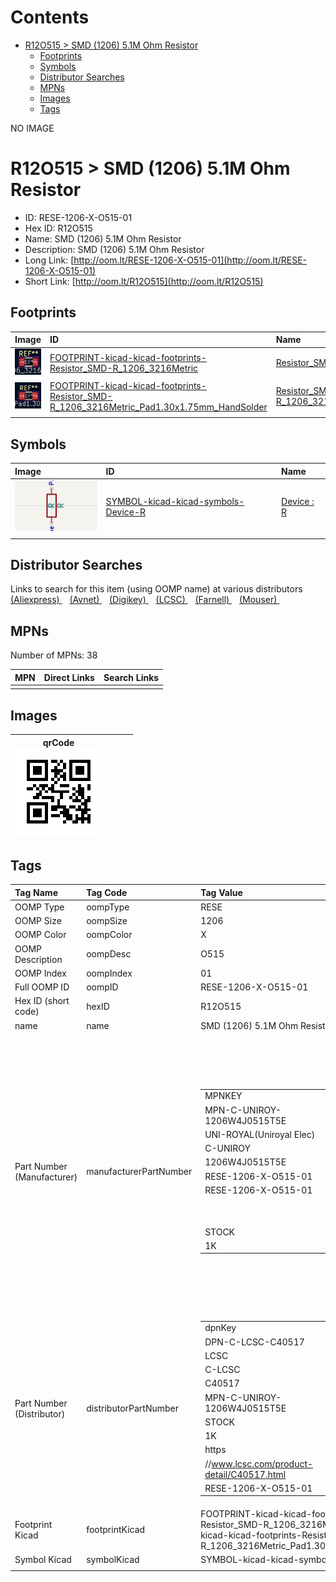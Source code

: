 



Contents
========

* [R12O515 > SMD (1206) 5.1M Ohm Resistor](#r12o515--smd-1206-51m-ohm-resistor)
	* [Footprints](#footprints)
	* [Symbols](#symbols)
	* [Distributor Searches](#distributor-searches)
	* [MPNs](#mpns)
	* [Images](#images)
	* [Tags](#tags)
  
NO IMAGE  
# R12O515 > SMD (1206) 5.1M Ohm Resistor

- ID: RESE-1206-X-O515-01
- Hex ID: R12O515
- Name: SMD (1206) 5.1M Ohm Resistor
- Description: SMD (1206) 5.1M Ohm Resistor
- Long Link: [http://oom.lt/RESE-1206-X-O515-01](http://oom.lt/RESE-1206-X-O515-01)
- Short Link: [http://oom.lt/R12O515](http://oom.lt/R12O515)

## Footprints
  

|Image|ID|Name|
| :--- | :--- | :--- |
|[![](https://raw.githubusercontent.com/oomlout/oomlout_OOMP_eda_V2/main/FOOTPRINT/kicad/kicad-footprints/Resistor_SMD/R_1206_3216Metric/image_140.png)](https://github.com/oomlout/oomlout_OOMP_eda_V2/tree/main/FOOTPRINT/kicad/kicad-footprints/Resistor_SMD/R_1206_3216Metric/)|[FOOTPRINT-kicad-kicad-footprints-Resistor_SMD-R_1206_3216Metric](https://github.com/oomlout/oomlout_OOMP_eda_V2/tree/main/FOOTPRINT/kicad/kicad-footprints/Resistor_SMD/R_1206_3216Metric/)|[Resistor_SMD : R_1206_3216Metric](https://github.com/oomlout/oomlout_OOMP_eda_V2/tree/main/FOOTPRINT/kicad/kicad-footprints/Resistor_SMD/R_1206_3216Metric/)|
|[![](https://raw.githubusercontent.com/oomlout/oomlout_OOMP_eda_V2/main/FOOTPRINT/kicad/kicad-footprints/Resistor_SMD/R_1206_3216Metric_Pad1.30x1.75mm_HandSolder/image_140.png)](https://github.com/oomlout/oomlout_OOMP_eda_V2/tree/main/FOOTPRINT/kicad/kicad-footprints/Resistor_SMD/R_1206_3216Metric_Pad1.30x1.75mm_HandSolder/)|[FOOTPRINT-kicad-kicad-footprints-Resistor_SMD-R_1206_3216Metric_Pad1.30x1.75mm_HandSolder](https://github.com/oomlout/oomlout_OOMP_eda_V2/tree/main/FOOTPRINT/kicad/kicad-footprints/Resistor_SMD/R_1206_3216Metric_Pad1.30x1.75mm_HandSolder/)|[Resistor_SMD : R_1206_3216Metric_Pad1.30x1.75mm_HandSolder](https://github.com/oomlout/oomlout_OOMP_eda_V2/tree/main/FOOTPRINT/kicad/kicad-footprints/Resistor_SMD/R_1206_3216Metric_Pad1.30x1.75mm_HandSolder/)|
||||

## Symbols
  

|Image|ID|Name|
| :--- | :--- | :--- |
|[![](https://raw.githubusercontent.com/oomlout/oomlout_OOMP_eda_V2/main/SYMBOL/kicad/kicad-symbols/Device/R/image_140.png)](https://github.com/oomlout/oomlout_OOMP_eda_V2/tree/main/SYMBOL/kicad/kicad-symbols/Device/R/)|[SYMBOL-kicad-kicad-symbols-Device-R](https://github.com/oomlout/oomlout_OOMP_eda_V2/tree/main/SYMBOL/kicad/kicad-symbols/Device/R/)|[Device : R](https://github.com/oomlout/oomlout_OOMP_eda_V2/tree/main/SYMBOL/kicad/kicad-symbols/Device/R/)|
||||

## Distributor Searches
  
Links to search for this item (using OOMP name) at various distributors  
[(Aliexpress) ](https://www.aliexpress.com/wholesale?SearchText=1117SMD+1206+5.1M+Ohm+Resistor)&nbsp;&nbsp;&nbsp;[(Avnet) ](https://www.avnet.com/shop/us/search/SMD+1206+5.1M+Ohm+Resistor)&nbsp;&nbsp;&nbsp;[(Digikey) ](https://www.digikey.co.uk/en/products/result?s=SMD+1206+5.1M+Ohm+Resistor)&nbsp;&nbsp;&nbsp;[(LCSC) ](https://www.lcsc.com/search?q=SMD+1206+5.1M+Ohm+Resistor)&nbsp;&nbsp;&nbsp;[(Farnell) ](https://uk.farnell.com/search?st=SMD+1206+5.1M+Ohm+Resistor)&nbsp;&nbsp;&nbsp;[(Mouser) ](https://www.mouser.com/c/?q=SMD+1206+5.1M+Ohm+Resistor)&nbsp;&nbsp;&nbsp;
## MPNs
  
Number of MPNs: 38  

|MPN|Direct Links|Search Links|
| :--- | :--- | :--- |
||||

## Images
  

|qrCode<br>[![](https://raw.githubusercontent.com/oomlout/oomlout_OOMP_parts_V2/main/RESE/1206/X/O515/01/qrCode_140.png)](https://github.com/oomlout/oomlout_OOMP_parts_V2/tree/main/RESE/1206/X/O515/01/qrCode.png)||||
| :---: | :---: | :---: | :---: |

## Tags
  

|Tag Name|Tag Code|Tag Value|
| :--- | :--- | :--- |
|OOMP Type|oompType|RESE|
|OOMP Size|oompSize|1206|
|OOMP Color|oompColor|X|
|OOMP Description|oompDesc|O515|
|OOMP Index|oompIndex|01|
|Full OOMP ID|oompID|RESE-1206-X-O515-01|
|Hex ID (short code)|hexID|R12O515|
|name|name|SMD (1206) 5.1M Ohm Resistor|
|Part Number (Manufacturer)|manufacturerPartNumber|<table><tr><td>MPNKEY</td></tr><tr><td> MPN-C-UNIROY-1206W4J0515T5E</td><td> MANUFACTURER</td></tr><tr><td> UNI-ROYAL(Uniroyal Elec)</td><td> MANUCODE</td></tr><tr><td> C-UNIROY</td><td> MPN</td></tr><tr><td> 1206W4J0515T5E</td><td> OOMPIDPARTIAL</td></tr><tr><td> RESE-1206-X-O515-01</td><td> OOMPID</td></tr><tr><td> RESE-1206-X-O515-01</td><td> LINK</td></tr><tr><td> </td><td> DESCRIPTION</td></tr><tr><td> </td><td> TAGS</td></tr><tr><td> STOCK</td></tr><tr><td>1K</td></tr></table></td><td> <table><tr><td>MPNKEY</td></tr><tr><td> MPN-C-UNIROY-1206W4F5104T5E</td><td> MANUFACTURER</td></tr><tr><td> UNI-ROYAL(Uniroyal Elec)</td><td> MANUCODE</td></tr><tr><td> C-UNIROY</td><td> MPN</td></tr><tr><td> 1206W4F5104T5E</td><td> OOMPIDPARTIAL</td></tr><tr><td> RESE-1206-X-O515-01</td><td> OOMPID</td></tr><tr><td> RESE-1206-X-O515-01</td><td> LINK</td></tr><tr><td> </td><td> DESCRIPTION</td></tr><tr><td> </td><td> TAGS</td></tr><tr><td> </td></tr></table></td><td> <table><tr><td>MPNKEY</td></tr><tr><td> MPN-C-LIZELE-CR1206J40515G</td><td> MANUFACTURER</td></tr><tr><td> LIZ Elec</td><td> MANUCODE</td></tr><tr><td> C-LIZELE</td><td> MPN</td></tr><tr><td> CR1206J40515G</td><td> OOMPIDPARTIAL</td></tr><tr><td> RESE-1206-X-O515-01</td><td> OOMPID</td></tr><tr><td> RESE-1206-X-O515-01</td><td> LINK</td></tr><tr><td> </td><td> DESCRIPTION</td></tr><tr><td> </td><td> TAGS</td></tr><tr><td> </td></tr></table></td><td> <table><tr><td>MPNKEY</td></tr><tr><td> MPN-C-RALEC-RTT065104FTP</td><td> MANUFACTURER</td></tr><tr><td> RALEC</td><td> MANUCODE</td></tr><tr><td> C-RALEC</td><td> MPN</td></tr><tr><td> RTT065104FTP</td><td> OOMPIDPARTIAL</td></tr><tr><td> RESE-1206-X-O515-01</td><td> OOMPID</td></tr><tr><td> RESE-1206-X-O515-01</td><td> LINK</td></tr><tr><td> </td><td> DESCRIPTION</td></tr><tr><td> </td><td> TAGS</td></tr><tr><td> STOCK</td></tr><tr><td>1K</td></tr></table></td><td> <table><tr><td>MPNKEY</td></tr><tr><td> MPN-C-RALEC-RTT06515JTP</td><td> MANUFACTURER</td></tr><tr><td> RALEC</td><td> MANUCODE</td></tr><tr><td> C-RALEC</td><td> MPN</td></tr><tr><td> RTT06515JTP</td><td> OOMPIDPARTIAL</td></tr><tr><td> RESE-1206-X-O515-01</td><td> OOMPID</td></tr><tr><td> RESE-1206-X-O515-01</td><td> LINK</td></tr><tr><td> </td><td> DESCRIPTION</td></tr><tr><td> </td><td> TAGS</td></tr><tr><td> STOCK</td></tr><tr><td>1K</td></tr></table></td><td> <table><tr><td>MPNKEY</td></tr><tr><td> MPN-C-YAGEO-RC1206JR-075M1L</td><td> MANUFACTURER</td></tr><tr><td> YAGEO</td><td> MANUCODE</td></tr><tr><td> C-YAGEO</td><td> MPN</td></tr><tr><td> RC1206JR-075M1L</td><td> OOMPIDPARTIAL</td></tr><tr><td> RESE-1206-X-O515-01</td><td> OOMPID</td></tr><tr><td> RESE-1206-X-O515-01</td><td> LINK</td></tr><tr><td> </td><td> DESCRIPTION</td></tr><tr><td> </td><td> TAGS</td></tr><tr><td> </td></tr></table></td><td> <table><tr><td>MPNKEY</td></tr><tr><td> MPN-C-YAGEO-AC1206FR-075M1L</td><td> MANUFACTURER</td></tr><tr><td> YAGEO</td><td> MANUCODE</td></tr><tr><td> C-YAGEO</td><td> MPN</td></tr><tr><td> AC1206FR-075M1L</td><td> OOMPIDPARTIAL</td></tr><tr><td> RESE-1206-X-O515-01</td><td> OOMPID</td></tr><tr><td> RESE-1206-X-O515-01</td><td> LINK</td></tr><tr><td> </td><td> DESCRIPTION</td></tr><tr><td> </td><td> TAGS</td></tr><tr><td> </td></tr></table></td><td> <table><tr><td>MPNKEY</td></tr><tr><td> MPN-C-YAGEO-RC1206FR-075M1L</td><td> MANUFACTURER</td></tr><tr><td> YAGEO</td><td> MANUCODE</td></tr><tr><td> C-YAGEO</td><td> MPN</td></tr><tr><td> RC1206FR-075M1L</td><td> OOMPIDPARTIAL</td></tr><tr><td> RESE-1206-X-O515-01</td><td> OOMPID</td></tr><tr><td> RESE-1206-X-O515-01</td><td> LINK</td></tr><tr><td> </td><td> DESCRIPTION</td></tr><tr><td> </td><td> TAGS</td></tr><tr><td> </td></tr></table></td><td> <table><tr><td>MPNKEY</td></tr><tr><td> MPN-C-WALSIN-WR12W5104FTL</td><td> MANUFACTURER</td></tr><tr><td> Walsin Tech Corp</td><td> MANUCODE</td></tr><tr><td> C-WALSIN</td><td> MPN</td></tr><tr><td> WR12W5104FTL</td><td> OOMPIDPARTIAL</td></tr><tr><td> RESE-1206-X-O515-01</td><td> OOMPID</td></tr><tr><td> RESE-1206-X-O515-01</td><td> LINK</td></tr><tr><td> </td><td> DESCRIPTION</td></tr><tr><td> </td><td> TAGS</td></tr><tr><td> </td></tr></table></td><td> <table><tr><td>MPNKEY</td></tr><tr><td> MPN-C-HKRHON-RCT065M1FLF</td><td> MANUFACTURER</td></tr><tr><td> HKR(Hong Kong Resistors)</td><td> MANUCODE</td></tr><tr><td> C-HKRHON</td><td> MPN</td></tr><tr><td> RCT065M1FLF</td><td> OOMPIDPARTIAL</td></tr><tr><td> RESE-1206-X-O515-01</td><td> OOMPID</td></tr><tr><td> RESE-1206-X-O515-01</td><td> LINK</td></tr><tr><td> </td><td> DESCRIPTION</td></tr><tr><td> </td><td> TAGS</td></tr><tr><td> </td></tr></table></td><td> <table><tr><td>MPNKEY</td></tr><tr><td> MPN-C-TAITEC-RM12FTN5104</td><td> MANUFACTURER</td></tr><tr><td> TA-I Tech</td><td> MANUCODE</td></tr><tr><td> C-TAITEC</td><td> MPN</td></tr><tr><td> RM12FTN5104</td><td> OOMPIDPARTIAL</td></tr><tr><td> RESE-1206-X-O515-01</td><td> OOMPID</td></tr><tr><td> RESE-1206-X-O515-01</td><td> LINK</td></tr><tr><td> </td><td> DESCRIPTION</td></tr><tr><td> </td><td> TAGS</td></tr><tr><td> </td></tr></table></td><td> <table><tr><td>MPNKEY</td></tr><tr><td> MPN-C-FHGUAN-RS-06L5104FT</td><td> MANUFACTURER</td></tr><tr><td> FH (Guangdong Fenghua Advanced Tech)</td><td> MANUCODE</td></tr><tr><td> C-FHGUAN</td><td> MPN</td></tr><tr><td> RS-06L5104FT</td><td> OOMPIDPARTIAL</td></tr><tr><td> RESE-1206-X-O515-01</td><td> OOMPID</td></tr><tr><td> RESE-1206-X-O515-01</td><td> LINK</td></tr><tr><td> </td><td> DESCRIPTION</td></tr><tr><td> </td><td> TAGS</td></tr><tr><td> </td></tr></table></td><td> <table><tr><td>MPNKEY</td></tr><tr><td> MPN-C-FHGUAN-RS-06L515JT</td><td> MANUFACTURER</td></tr><tr><td> FH (Guangdong Fenghua Advanced Tech)</td><td> MANUCODE</td></tr><tr><td> C-FHGUAN</td><td> MPN</td></tr><tr><td> RS-06L515JT</td><td> OOMPIDPARTIAL</td></tr><tr><td> RESE-1206-X-O515-01</td><td> OOMPID</td></tr><tr><td> RESE-1206-X-O515-01</td><td> LINK</td></tr><tr><td> </td><td> DESCRIPTION</td></tr><tr><td> </td><td> TAGS</td></tr><tr><td> </td></tr></table></td><td> <table><tr><td>MPNKEY</td></tr><tr><td> MPN-C-WALSIN-WR12X515JTL</td><td> MANUFACTURER</td></tr><tr><td> Walsin Tech Corp</td><td> MANUCODE</td></tr><tr><td> C-WALSIN</td><td> MPN</td></tr><tr><td> WR12X515JTL</td><td> OOMPIDPARTIAL</td></tr><tr><td> RESE-1206-X-O515-01</td><td> OOMPID</td></tr><tr><td> RESE-1206-X-O515-01</td><td> LINK</td></tr><tr><td> </td><td> DESCRIPTION</td></tr><tr><td> </td><td> TAGS</td></tr><tr><td> </td></tr></table></td><td> <table><tr><td>MPNKEY</td></tr><tr><td> MPN-C-UNIROY-HV06W4F5104T5E</td><td> MANUFACTURER</td></tr><tr><td> UNI-ROYAL(Uniroyal Elec)</td><td> MANUCODE</td></tr><tr><td> C-UNIROY</td><td> MPN</td></tr><tr><td> HV06W4F5104T5E</td><td> OOMPIDPARTIAL</td></tr><tr><td> RESE-1206-X-O515-01</td><td> OOMPID</td></tr><tr><td> RESE-1206-X-O515-01</td><td> LINK</td></tr><tr><td> </td><td> DESCRIPTION</td></tr><tr><td> </td><td> TAGS</td></tr><tr><td> </td></tr></table></td><td> <table><tr><td>MPNKEY</td></tr><tr><td> MPN-C-ROHMSE-KTR18EZPF5104</td><td> MANUFACTURER</td></tr><tr><td> ROHM Semicon</td><td> MANUCODE</td></tr><tr><td> C-ROHMSE</td><td> MPN</td></tr><tr><td> KTR18EZPF5104</td><td> OOMPIDPARTIAL</td></tr><tr><td> RESE-1206-X-O515-01</td><td> OOMPID</td></tr><tr><td> RESE-1206-X-O515-01</td><td> LINK</td></tr><tr><td> </td><td> DESCRIPTION</td></tr><tr><td> </td><td> TAGS</td></tr><tr><td> </td></tr></table></td><td> <table><tr><td>MPNKEY</td></tr><tr><td> MPN-C-PANASO-ERJ-8GEYJ515V</td><td> MANUFACTURER</td></tr><tr><td> PANASONIC</td><td> MANUCODE</td></tr><tr><td> C-PANASO</td><td> MPN</td></tr><tr><td> ERJ-8GEYJ515V</td><td> OOMPIDPARTIAL</td></tr><tr><td> RESE-1206-X-O515-01</td><td> OOMPID</td></tr><tr><td> RESE-1206-X-O515-01</td><td> LINK</td></tr><tr><td> </td><td> DESCRIPTION</td></tr><tr><td> </td><td> TAGS</td></tr><tr><td> </td></tr></table></td><td> <table><tr><td>MPNKEY</td></tr><tr><td> MPN-C-VISHAY-CRCW12065M10FKEA</td><td> MANUFACTURER</td></tr><tr><td> Vishay Intertech</td><td> MANUCODE</td></tr><tr><td> C-VISHAY</td><td> MPN</td></tr><tr><td> CRCW12065M10FKEA</td><td> OOMPIDPARTIAL</td></tr><tr><td> RESE-1206-X-O515-01</td><td> OOMPID</td></tr><tr><td> RESE-1206-X-O515-01</td><td> LINK</td></tr><tr><td> </td><td> DESCRIPTION</td></tr><tr><td> </td><td> TAGS</td></tr><tr><td> </td></tr></table></td><td> <table><tr><td>MPNKEY</td></tr><tr><td> MPN-C-TECONN-CRGH1206J5M1</td><td> MANUFACTURER</td></tr><tr><td> TE Connectivity</td><td> MANUCODE</td></tr><tr><td> C-TECONN</td><td> MPN</td></tr><tr><td> CRGH1206J5M1</td><td> OOMPIDPARTIAL</td></tr><tr><td> RESE-1206-X-O515-01</td><td> OOMPID</td></tr><tr><td> RESE-1206-X-O515-01</td><td> LINK</td></tr><tr><td> </td><td> DESCRIPTION</td></tr><tr><td> </td><td> TAGS</td></tr><tr><td> </td></tr></table></td><td> <table><tr><td>MPNKEY</td></tr><tr><td> MPN-C-UNIROY-1206W4J0515T5E</td><td> MANUFACTURER</td></tr><tr><td> UNI-ROYAL(Uniroyal Elec)</td><td> MANUCODE</td></tr><tr><td> C-UNIROY</td><td> MPN</td></tr><tr><td> 1206W4J0515T5E</td><td> OOMPIDPARTIAL</td></tr><tr><td> RESE-1206-X-O515-01</td><td> OOMPID</td></tr><tr><td> RESE-1206-X-O515-01</td><td> LINK</td></tr><tr><td> </td><td> DESCRIPTION</td></tr><tr><td> </td><td> TAGS</td></tr><tr><td> STOCK</td></tr><tr><td>1K</td></tr></table></td><td> <table><tr><td>MPNKEY</td></tr><tr><td> MPN-C-UNIROY-1206W4F5104T5E</td><td> MANUFACTURER</td></tr><tr><td> UNI-ROYAL(Uniroyal Elec)</td><td> MANUCODE</td></tr><tr><td> C-UNIROY</td><td> MPN</td></tr><tr><td> 1206W4F5104T5E</td><td> OOMPIDPARTIAL</td></tr><tr><td> RESE-1206-X-O515-01</td><td> OOMPID</td></tr><tr><td> RESE-1206-X-O515-01</td><td> LINK</td></tr><tr><td> </td><td> DESCRIPTION</td></tr><tr><td> </td><td> TAGS</td></tr><tr><td> </td></tr></table></td><td> <table><tr><td>MPNKEY</td></tr><tr><td> MPN-C-LIZELE-CR1206J40515G</td><td> MANUFACTURER</td></tr><tr><td> LIZ Elec</td><td> MANUCODE</td></tr><tr><td> C-LIZELE</td><td> MPN</td></tr><tr><td> CR1206J40515G</td><td> OOMPIDPARTIAL</td></tr><tr><td> RESE-1206-X-O515-01</td><td> OOMPID</td></tr><tr><td> RESE-1206-X-O515-01</td><td> LINK</td></tr><tr><td> </td><td> DESCRIPTION</td></tr><tr><td> </td><td> TAGS</td></tr><tr><td> </td></tr></table></td><td> <table><tr><td>MPNKEY</td></tr><tr><td> MPN-C-RALEC-RTT065104FTP</td><td> MANUFACTURER</td></tr><tr><td> RALEC</td><td> MANUCODE</td></tr><tr><td> C-RALEC</td><td> MPN</td></tr><tr><td> RTT065104FTP</td><td> OOMPIDPARTIAL</td></tr><tr><td> RESE-1206-X-O515-01</td><td> OOMPID</td></tr><tr><td> RESE-1206-X-O515-01</td><td> LINK</td></tr><tr><td> </td><td> DESCRIPTION</td></tr><tr><td> </td><td> TAGS</td></tr><tr><td> STOCK</td></tr><tr><td>1K</td></tr></table></td><td> <table><tr><td>MPNKEY</td></tr><tr><td> MPN-C-RALEC-RTT06515JTP</td><td> MANUFACTURER</td></tr><tr><td> RALEC</td><td> MANUCODE</td></tr><tr><td> C-RALEC</td><td> MPN</td></tr><tr><td> RTT06515JTP</td><td> OOMPIDPARTIAL</td></tr><tr><td> RESE-1206-X-O515-01</td><td> OOMPID</td></tr><tr><td> RESE-1206-X-O515-01</td><td> LINK</td></tr><tr><td> </td><td> DESCRIPTION</td></tr><tr><td> </td><td> TAGS</td></tr><tr><td> STOCK</td></tr><tr><td>1K</td></tr></table></td><td> <table><tr><td>MPNKEY</td></tr><tr><td> MPN-C-YAGEO-RC1206JR-075M1L</td><td> MANUFACTURER</td></tr><tr><td> YAGEO</td><td> MANUCODE</td></tr><tr><td> C-YAGEO</td><td> MPN</td></tr><tr><td> RC1206JR-075M1L</td><td> OOMPIDPARTIAL</td></tr><tr><td> RESE-1206-X-O515-01</td><td> OOMPID</td></tr><tr><td> RESE-1206-X-O515-01</td><td> LINK</td></tr><tr><td> </td><td> DESCRIPTION</td></tr><tr><td> </td><td> TAGS</td></tr><tr><td> </td></tr></table></td><td> <table><tr><td>MPNKEY</td></tr><tr><td> MPN-C-YAGEO-AC1206FR-075M1L</td><td> MANUFACTURER</td></tr><tr><td> YAGEO</td><td> MANUCODE</td></tr><tr><td> C-YAGEO</td><td> MPN</td></tr><tr><td> AC1206FR-075M1L</td><td> OOMPIDPARTIAL</td></tr><tr><td> RESE-1206-X-O515-01</td><td> OOMPID</td></tr><tr><td> RESE-1206-X-O515-01</td><td> LINK</td></tr><tr><td> </td><td> DESCRIPTION</td></tr><tr><td> </td><td> TAGS</td></tr><tr><td> </td></tr></table></td><td> <table><tr><td>MPNKEY</td></tr><tr><td> MPN-C-YAGEO-RC1206FR-075M1L</td><td> MANUFACTURER</td></tr><tr><td> YAGEO</td><td> MANUCODE</td></tr><tr><td> C-YAGEO</td><td> MPN</td></tr><tr><td> RC1206FR-075M1L</td><td> OOMPIDPARTIAL</td></tr><tr><td> RESE-1206-X-O515-01</td><td> OOMPID</td></tr><tr><td> RESE-1206-X-O515-01</td><td> LINK</td></tr><tr><td> </td><td> DESCRIPTION</td></tr><tr><td> </td><td> TAGS</td></tr><tr><td> </td></tr></table></td><td> <table><tr><td>MPNKEY</td></tr><tr><td> MPN-C-WALSIN-WR12W5104FTL</td><td> MANUFACTURER</td></tr><tr><td> Walsin Tech Corp</td><td> MANUCODE</td></tr><tr><td> C-WALSIN</td><td> MPN</td></tr><tr><td> WR12W5104FTL</td><td> OOMPIDPARTIAL</td></tr><tr><td> RESE-1206-X-O515-01</td><td> OOMPID</td></tr><tr><td> RESE-1206-X-O515-01</td><td> LINK</td></tr><tr><td> </td><td> DESCRIPTION</td></tr><tr><td> </td><td> TAGS</td></tr><tr><td> </td></tr></table></td><td> <table><tr><td>MPNKEY</td></tr><tr><td> MPN-C-HKRHON-RCT065M1FLF</td><td> MANUFACTURER</td></tr><tr><td> HKR(Hong Kong Resistors)</td><td> MANUCODE</td></tr><tr><td> C-HKRHON</td><td> MPN</td></tr><tr><td> RCT065M1FLF</td><td> OOMPIDPARTIAL</td></tr><tr><td> RESE-1206-X-O515-01</td><td> OOMPID</td></tr><tr><td> RESE-1206-X-O515-01</td><td> LINK</td></tr><tr><td> </td><td> DESCRIPTION</td></tr><tr><td> </td><td> TAGS</td></tr><tr><td> </td></tr></table></td><td> <table><tr><td>MPNKEY</td></tr><tr><td> MPN-C-TAITEC-RM12FTN5104</td><td> MANUFACTURER</td></tr><tr><td> TA-I Tech</td><td> MANUCODE</td></tr><tr><td> C-TAITEC</td><td> MPN</td></tr><tr><td> RM12FTN5104</td><td> OOMPIDPARTIAL</td></tr><tr><td> RESE-1206-X-O515-01</td><td> OOMPID</td></tr><tr><td> RESE-1206-X-O515-01</td><td> LINK</td></tr><tr><td> </td><td> DESCRIPTION</td></tr><tr><td> </td><td> TAGS</td></tr><tr><td> </td></tr></table></td><td> <table><tr><td>MPNKEY</td></tr><tr><td> MPN-C-FHGUAN-RS-06L5104FT</td><td> MANUFACTURER</td></tr><tr><td> FH (Guangdong Fenghua Advanced Tech)</td><td> MANUCODE</td></tr><tr><td> C-FHGUAN</td><td> MPN</td></tr><tr><td> RS-06L5104FT</td><td> OOMPIDPARTIAL</td></tr><tr><td> RESE-1206-X-O515-01</td><td> OOMPID</td></tr><tr><td> RESE-1206-X-O515-01</td><td> LINK</td></tr><tr><td> </td><td> DESCRIPTION</td></tr><tr><td> </td><td> TAGS</td></tr><tr><td> </td></tr></table></td><td> <table><tr><td>MPNKEY</td></tr><tr><td> MPN-C-FHGUAN-RS-06L515JT</td><td> MANUFACTURER</td></tr><tr><td> FH (Guangdong Fenghua Advanced Tech)</td><td> MANUCODE</td></tr><tr><td> C-FHGUAN</td><td> MPN</td></tr><tr><td> RS-06L515JT</td><td> OOMPIDPARTIAL</td></tr><tr><td> RESE-1206-X-O515-01</td><td> OOMPID</td></tr><tr><td> RESE-1206-X-O515-01</td><td> LINK</td></tr><tr><td> </td><td> DESCRIPTION</td></tr><tr><td> </td><td> TAGS</td></tr><tr><td> </td></tr></table></td><td> <table><tr><td>MPNKEY</td></tr><tr><td> MPN-C-WALSIN-WR12X515JTL</td><td> MANUFACTURER</td></tr><tr><td> Walsin Tech Corp</td><td> MANUCODE</td></tr><tr><td> C-WALSIN</td><td> MPN</td></tr><tr><td> WR12X515JTL</td><td> OOMPIDPARTIAL</td></tr><tr><td> RESE-1206-X-O515-01</td><td> OOMPID</td></tr><tr><td> RESE-1206-X-O515-01</td><td> LINK</td></tr><tr><td> </td><td> DESCRIPTION</td></tr><tr><td> </td><td> TAGS</td></tr><tr><td> </td></tr></table></td><td> <table><tr><td>MPNKEY</td></tr><tr><td> MPN-C-UNIROY-HV06W4F5104T5E</td><td> MANUFACTURER</td></tr><tr><td> UNI-ROYAL(Uniroyal Elec)</td><td> MANUCODE</td></tr><tr><td> C-UNIROY</td><td> MPN</td></tr><tr><td> HV06W4F5104T5E</td><td> OOMPIDPARTIAL</td></tr><tr><td> RESE-1206-X-O515-01</td><td> OOMPID</td></tr><tr><td> RESE-1206-X-O515-01</td><td> LINK</td></tr><tr><td> </td><td> DESCRIPTION</td></tr><tr><td> </td><td> TAGS</td></tr><tr><td> </td></tr></table></td><td> <table><tr><td>MPNKEY</td></tr><tr><td> MPN-C-ROHMSE-KTR18EZPF5104</td><td> MANUFACTURER</td></tr><tr><td> ROHM Semicon</td><td> MANUCODE</td></tr><tr><td> C-ROHMSE</td><td> MPN</td></tr><tr><td> KTR18EZPF5104</td><td> OOMPIDPARTIAL</td></tr><tr><td> RESE-1206-X-O515-01</td><td> OOMPID</td></tr><tr><td> RESE-1206-X-O515-01</td><td> LINK</td></tr><tr><td> </td><td> DESCRIPTION</td></tr><tr><td> </td><td> TAGS</td></tr><tr><td> </td></tr></table></td><td> <table><tr><td>MPNKEY</td></tr><tr><td> MPN-C-PANASO-ERJ-8GEYJ515V</td><td> MANUFACTURER</td></tr><tr><td> PANASONIC</td><td> MANUCODE</td></tr><tr><td> C-PANASO</td><td> MPN</td></tr><tr><td> ERJ-8GEYJ515V</td><td> OOMPIDPARTIAL</td></tr><tr><td> RESE-1206-X-O515-01</td><td> OOMPID</td></tr><tr><td> RESE-1206-X-O515-01</td><td> LINK</td></tr><tr><td> </td><td> DESCRIPTION</td></tr><tr><td> </td><td> TAGS</td></tr><tr><td> </td></tr></table></td><td> <table><tr><td>MPNKEY</td></tr><tr><td> MPN-C-VISHAY-CRCW12065M10FKEA</td><td> MANUFACTURER</td></tr><tr><td> Vishay Intertech</td><td> MANUCODE</td></tr><tr><td> C-VISHAY</td><td> MPN</td></tr><tr><td> CRCW12065M10FKEA</td><td> OOMPIDPARTIAL</td></tr><tr><td> RESE-1206-X-O515-01</td><td> OOMPID</td></tr><tr><td> RESE-1206-X-O515-01</td><td> LINK</td></tr><tr><td> </td><td> DESCRIPTION</td></tr><tr><td> </td><td> TAGS</td></tr><tr><td> </td></tr></table></td><td> <table><tr><td>MPNKEY</td></tr><tr><td> MPN-C-TECONN-CRGH1206J5M1</td><td> MANUFACTURER</td></tr><tr><td> TE Connectivity</td><td> MANUCODE</td></tr><tr><td> C-TECONN</td><td> MPN</td></tr><tr><td> CRGH1206J5M1</td><td> OOMPIDPARTIAL</td></tr><tr><td> RESE-1206-X-O515-01</td><td> OOMPID</td></tr><tr><td> RESE-1206-X-O515-01</td><td> LINK</td></tr><tr><td> </td><td> DESCRIPTION</td></tr><tr><td> </td><td> TAGS</td></tr><tr><td> </td></tr></table>|
|Part Number (Distributor)|distributorPartNumber|<table><tr><td>dpnKey</td></tr><tr><td> DPN-C-LCSC-C40517</td><td> DISTRIBUTOR</td></tr><tr><td> LCSC</td><td> DISTRCODE</td></tr><tr><td> C-LCSC</td><td> DPN</td></tr><tr><td> C40517</td><td> MPN</td></tr><tr><td> MPN-C-UNIROY-1206W4J0515T5E</td><td> TAGS</td></tr><tr><td> STOCK</td></tr><tr><td>1K</td><td> LINK</td></tr><tr><td> https</td></tr><tr><td>//www.lcsc.com/product-detail/C40517.html</td><td> OOMPID</td></tr><tr><td> RESE-1206-X-O515-01</td></tr></table></td><td> <table><tr><td>dpnKey</td></tr><tr><td> DPN-C-LCSC-C40823</td><td> DISTRIBUTOR</td></tr><tr><td> LCSC</td><td> DISTRCODE</td></tr><tr><td> C-LCSC</td><td> DPN</td></tr><tr><td> C40823</td><td> MPN</td></tr><tr><td> MPN-C-UNIROY-1206W4F5104T5E</td><td> TAGS</td></tr><tr><td> </td><td> LINK</td></tr><tr><td> https</td></tr><tr><td>//www.lcsc.com/product-detail/C40823.html</td><td> OOMPID</td></tr><tr><td> RESE-1206-X-O515-01</td></tr></table></td><td> <table><tr><td>dpnKey</td></tr><tr><td> DPN-C-LCSC-C102366</td><td> DISTRIBUTOR</td></tr><tr><td> LCSC</td><td> DISTRCODE</td></tr><tr><td> C-LCSC</td><td> DPN</td></tr><tr><td> C102366</td><td> MPN</td></tr><tr><td> MPN-C-LIZELE-CR1206J40515G</td><td> TAGS</td></tr><tr><td> </td><td> LINK</td></tr><tr><td> https</td></tr><tr><td>//www.lcsc.com/product-detail/C102366.html</td><td> OOMPID</td></tr><tr><td> RESE-1206-X-O515-01</td></tr></table></td><td> <table><tr><td>dpnKey</td></tr><tr><td> DPN-C-LCSC-C104842</td><td> DISTRIBUTOR</td></tr><tr><td> LCSC</td><td> DISTRCODE</td></tr><tr><td> C-LCSC</td><td> DPN</td></tr><tr><td> C104842</td><td> MPN</td></tr><tr><td> MPN-C-RALEC-RTT065104FTP</td><td> TAGS</td></tr><tr><td> STOCK</td></tr><tr><td>1K</td><td> LINK</td></tr><tr><td> https</td></tr><tr><td>//www.lcsc.com/product-detail/C104842.html</td><td> OOMPID</td></tr><tr><td> RESE-1206-X-O515-01</td></tr></table></td><td> <table><tr><td>dpnKey</td></tr><tr><td> DPN-C-LCSC-C104849</td><td> DISTRIBUTOR</td></tr><tr><td> LCSC</td><td> DISTRCODE</td></tr><tr><td> C-LCSC</td><td> DPN</td></tr><tr><td> C104849</td><td> MPN</td></tr><tr><td> MPN-C-RALEC-RTT06515JTP</td><td> TAGS</td></tr><tr><td> STOCK</td></tr><tr><td>1K</td><td> LINK</td></tr><tr><td> https</td></tr><tr><td>//www.lcsc.com/product-detail/C104849.html</td><td> OOMPID</td></tr><tr><td> RESE-1206-X-O515-01</td></tr></table></td><td> <table><tr><td>dpnKey</td></tr><tr><td> DPN-C-LCSC-C137130</td><td> DISTRIBUTOR</td></tr><tr><td> LCSC</td><td> DISTRCODE</td></tr><tr><td> C-LCSC</td><td> DPN</td></tr><tr><td> C137130</td><td> MPN</td></tr><tr><td> MPN-C-YAGEO-RC1206JR-075M1L</td><td> TAGS</td></tr><tr><td> </td><td> LINK</td></tr><tr><td> https</td></tr><tr><td>//www.lcsc.com/product-detail/C137130.html</td><td> OOMPID</td></tr><tr><td> RESE-1206-X-O515-01</td></tr></table></td><td> <table><tr><td>dpnKey</td></tr><tr><td> DPN-C-LCSC-C138248</td><td> DISTRIBUTOR</td></tr><tr><td> LCSC</td><td> DISTRCODE</td></tr><tr><td> C-LCSC</td><td> DPN</td></tr><tr><td> C138248</td><td> MPN</td></tr><tr><td> MPN-C-YAGEO-AC1206FR-075M1L</td><td> TAGS</td></tr><tr><td> </td><td> LINK</td></tr><tr><td> https</td></tr><tr><td>//www.lcsc.com/product-detail/C138248.html</td><td> OOMPID</td></tr><tr><td> RESE-1206-X-O515-01</td></tr></table></td><td> <table><tr><td>dpnKey</td></tr><tr><td> DPN-C-LCSC-C163371</td><td> DISTRIBUTOR</td></tr><tr><td> LCSC</td><td> DISTRCODE</td></tr><tr><td> C-LCSC</td><td> DPN</td></tr><tr><td> C163371</td><td> MPN</td></tr><tr><td> MPN-C-YAGEO-RC1206FR-075M1L</td><td> TAGS</td></tr><tr><td> </td><td> LINK</td></tr><tr><td> https</td></tr><tr><td>//www.lcsc.com/product-detail/C163371.html</td><td> OOMPID</td></tr><tr><td> RESE-1206-X-O515-01</td></tr></table></td><td> <table><tr><td>dpnKey</td></tr><tr><td> DPN-C-LCSC-C171110</td><td> DISTRIBUTOR</td></tr><tr><td> LCSC</td><td> DISTRCODE</td></tr><tr><td> C-LCSC</td><td> DPN</td></tr><tr><td> C171110</td><td> MPN</td></tr><tr><td> MPN-C-WALSIN-WR12W5104FTL</td><td> TAGS</td></tr><tr><td> </td><td> LINK</td></tr><tr><td> https</td></tr><tr><td>//www.lcsc.com/product-detail/C171110.html</td><td> OOMPID</td></tr><tr><td> RESE-1206-X-O515-01</td></tr></table></td><td> <table><tr><td>dpnKey</td></tr><tr><td> DPN-C-LCSC-C185741</td><td> DISTRIBUTOR</td></tr><tr><td> LCSC</td><td> DISTRCODE</td></tr><tr><td> C-LCSC</td><td> DPN</td></tr><tr><td> C185741</td><td> MPN</td></tr><tr><td> MPN-C-HKRHON-RCT065M1FLF</td><td> TAGS</td></tr><tr><td> </td><td> LINK</td></tr><tr><td> https</td></tr><tr><td>//www.lcsc.com/product-detail/C185741.html</td><td> OOMPID</td></tr><tr><td> RESE-1206-X-O515-01</td></tr></table></td><td> <table><tr><td>dpnKey</td></tr><tr><td> DPN-C-LCSC-C254758</td><td> DISTRIBUTOR</td></tr><tr><td> LCSC</td><td> DISTRCODE</td></tr><tr><td> C-LCSC</td><td> DPN</td></tr><tr><td> C254758</td><td> MPN</td></tr><tr><td> MPN-C-TAITEC-RM12FTN5104</td><td> TAGS</td></tr><tr><td> </td><td> LINK</td></tr><tr><td> https</td></tr><tr><td>//www.lcsc.com/product-detail/C254758.html</td><td> OOMPID</td></tr><tr><td> RESE-1206-X-O515-01</td></tr></table></td><td> <table><tr><td>dpnKey</td></tr><tr><td> DPN-C-LCSC-C323315</td><td> DISTRIBUTOR</td></tr><tr><td> LCSC</td><td> DISTRCODE</td></tr><tr><td> C-LCSC</td><td> DPN</td></tr><tr><td> C323315</td><td> MPN</td></tr><tr><td> MPN-C-FHGUAN-RS-06L5104FT</td><td> TAGS</td></tr><tr><td> </td><td> LINK</td></tr><tr><td> https</td></tr><tr><td>//www.lcsc.com/product-detail/C323315.html</td><td> OOMPID</td></tr><tr><td> RESE-1206-X-O515-01</td></tr></table></td><td> <table><tr><td>dpnKey</td></tr><tr><td> DPN-C-LCSC-C323317</td><td> DISTRIBUTOR</td></tr><tr><td> LCSC</td><td> DISTRCODE</td></tr><tr><td> C-LCSC</td><td> DPN</td></tr><tr><td> C323317</td><td> MPN</td></tr><tr><td> MPN-C-FHGUAN-RS-06L515JT</td><td> TAGS</td></tr><tr><td> </td><td> LINK</td></tr><tr><td> https</td></tr><tr><td>//www.lcsc.com/product-detail/C323317.html</td><td> OOMPID</td></tr><tr><td> RESE-1206-X-O515-01</td></tr></table></td><td> <table><tr><td>dpnKey</td></tr><tr><td> DPN-C-LCSC-C368275</td><td> DISTRIBUTOR</td></tr><tr><td> LCSC</td><td> DISTRCODE</td></tr><tr><td> C-LCSC</td><td> DPN</td></tr><tr><td> C368275</td><td> MPN</td></tr><tr><td> MPN-C-WALSIN-WR12X515JTL</td><td> TAGS</td></tr><tr><td> </td><td> LINK</td></tr><tr><td> https</td></tr><tr><td>//www.lcsc.com/product-detail/C368275.html</td><td> OOMPID</td></tr><tr><td> RESE-1206-X-O515-01</td></tr></table></td><td> <table><tr><td>dpnKey</td></tr><tr><td> DPN-C-LCSC-C414782</td><td> DISTRIBUTOR</td></tr><tr><td> LCSC</td><td> DISTRCODE</td></tr><tr><td> C-LCSC</td><td> DPN</td></tr><tr><td> C414782</td><td> MPN</td></tr><tr><td> MPN-C-UNIROY-HV06W4F5104T5E</td><td> TAGS</td></tr><tr><td> </td><td> LINK</td></tr><tr><td> https</td></tr><tr><td>//www.lcsc.com/product-detail/C414782.html</td><td> OOMPID</td></tr><tr><td> RESE-1206-X-O515-01</td></tr></table></td><td> <table><tr><td>dpnKey</td></tr><tr><td> DPN-C-LCSC-C2075783</td><td> DISTRIBUTOR</td></tr><tr><td> LCSC</td><td> DISTRCODE</td></tr><tr><td> C-LCSC</td><td> DPN</td></tr><tr><td> C2075783</td><td> MPN</td></tr><tr><td> MPN-C-ROHMSE-KTR18EZPF5104</td><td> TAGS</td></tr><tr><td> </td><td> LINK</td></tr><tr><td> https</td></tr><tr><td>//www.lcsc.com/product-detail/C2075783.html</td><td> OOMPID</td></tr><tr><td> RESE-1206-X-O515-01</td></tr></table></td><td> <table><tr><td>dpnKey</td></tr><tr><td> DPN-C-LCSC-C2077333</td><td> DISTRIBUTOR</td></tr><tr><td> LCSC</td><td> DISTRCODE</td></tr><tr><td> C-LCSC</td><td> DPN</td></tr><tr><td> C2077333</td><td> MPN</td></tr><tr><td> MPN-C-PANASO-ERJ-8GEYJ515V</td><td> TAGS</td></tr><tr><td> </td><td> LINK</td></tr><tr><td> https</td></tr><tr><td>//www.lcsc.com/product-detail/C2077333.html</td><td> OOMPID</td></tr><tr><td> RESE-1206-X-O515-01</td></tr></table></td><td> <table><tr><td>dpnKey</td></tr><tr><td> DPN-C-LCSC-C2090953</td><td> DISTRIBUTOR</td></tr><tr><td> LCSC</td><td> DISTRCODE</td></tr><tr><td> C-LCSC</td><td> DPN</td></tr><tr><td> C2090953</td><td> MPN</td></tr><tr><td> MPN-C-VISHAY-CRCW12065M10FKEA</td><td> TAGS</td></tr><tr><td> </td><td> LINK</td></tr><tr><td> https</td></tr><tr><td>//www.lcsc.com/product-detail/C2090953.html</td><td> OOMPID</td></tr><tr><td> RESE-1206-X-O515-01</td></tr></table></td><td> <table><tr><td>dpnKey</td></tr><tr><td> DPN-C-LCSC-C2103991</td><td> DISTRIBUTOR</td></tr><tr><td> LCSC</td><td> DISTRCODE</td></tr><tr><td> C-LCSC</td><td> DPN</td></tr><tr><td> C2103991</td><td> MPN</td></tr><tr><td> MPN-C-TECONN-CRGH1206J5M1</td><td> TAGS</td></tr><tr><td> </td><td> LINK</td></tr><tr><td> https</td></tr><tr><td>//www.lcsc.com/product-detail/C2103991.html</td><td> OOMPID</td></tr><tr><td> RESE-1206-X-O515-01</td></tr></table>|
|Footprint Kicad|footprintKicad|FOOTPRINT-kicad-kicad-footprints-Resistor_SMD-R_1206_3216Metric, FOOTPRINT-kicad-kicad-footprints-Resistor_SMD-R_1206_3216Metric_Pad1.30x1.75mm_HandSolder|
|Symbol Kicad|symbolKicad|SYMBOL-kicad-kicad-symbols-Device-R|
||||
